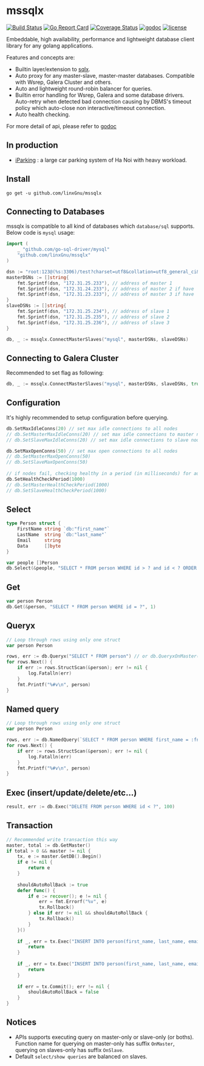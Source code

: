 # mssqlx

[![Build Status](https://travis-ci.org/linxGnu/mssqlx.svg?branch=master)](https://travis-ci.org/linxGnu/mssqlx)
[![Go Report Card](https://goreportcard.com/badge/github.com/linxGnu/mssqlx)](https://goreportcard.com/report/github.com/linxGnu/mssqlx)
[![Coverage Status](https://coveralls.io/repos/github/linxGnu/mssqlx/badge.svg?branch=master)](https://coveralls.io/github/linxGnu/mssqlx?branch=master)
[![godoc](https://img.shields.io/badge/docs-GoDoc-green.svg)](https://godoc.org/github.com/linxGnu/mssqlx)
[![license](http://img.shields.io/badge/license-MIT-red.svg?style=flat)](https://raw.githubusercontent.com/jmoiron/sqlx/master/LICENSE)

Embeddable, high availability, performance and lightweight database client library for any golang applications.

Features and concepts are:

* Builtin layer/extension to [sqlx](http://jmoiron.github.io/sqlx).
* Auto proxy for any master-slave, master-master databases. Compatible with Wsrep, Galera Cluster and others.
* Auto and lightweight round-robin balancer for queries.
* Builtin error handling for Wsrep, Galera and some database drivers. Auto-retry when detected bad connection causing by DBMS's timeout policy which auto-close non interactive/timeout connection.
* Auto health checking.

For more detail of api, please refer to [godoc](https://godoc.org/github.com/linxGnu/mssqlx)

## In production

* [iParking](https://iparking.vn) : a large car parking system of Ha Noi with heavy workload.

## Install

    go get -u github.com/linxGnu/mssqlx

## Connecting to Databases

mssqlx is compatible to all kind of databases which `database/sql` supports. Below code is `mysql` usage:

```go
import (
    _ "github.com/go-sql-driver/mysql"
    "github.com/linxGnu/mssqlx"
)

dsn := "root:123@(%s:3306)/test?charset=utf8&collation=utf8_general_ci&parseTime=true"
masterDSNs := []string{
    fmt.Sprintf(dsn, "172.31.25.233"), // address of master 1
    fmt.Sprintf(dsn, "172.31.24.233"), // address of master 2 if have
    fmt.Sprintf(dsn, "172.31.23.233"), // address of master 3 if have
}
slaveDSNs := []string{
    fmt.Sprintf(dsn, "172.31.25.234"), // address of slave 1
    fmt.Sprintf(dsn, "172.31.25.235"), // address of slave 2
    fmt.Sprintf(dsn, "172.31.25.236"), // address of slave 3
}

db, _ := mssqlx.ConnectMasterSlaves("mysql", masterDSNs, slaveDSNs)
```

## Connecting to Galera Cluster

Recommended to set flag as following: 

```go
db, _ := mssqlx.ConnectMasterSlaves("mysql", masterDSNs, slaveDSNs, true)
```

## Configuration

It's highly recommended to setup configuration before querying.

```go
db.SetMaxIdleConns(20) // set max idle connections to all nodes
// db.SetMasterMaxIdleConns(20) // set max idle connections to master nodes
// db.SetSlaveMaxIdleConns(20) // set max idle connections to slave nodes

db.SetMaxOpenConns(50) // set max open connections to all nodes
// db.SetMasterMaxOpenConns(50) 
// db.SetSlaveMaxOpenConns(50)
    
// if nodes fail, checking healthy in a period (in milliseconds) for auto reconnect. Default is 500.
db.SetHealthCheckPeriod(1000) 
// db.SetMasterHealthCheckPeriod(1000)
// db.SetSlaveHealthCheckPeriod(1000)
```

## Select

```go
type Person struct {
    FirstName string `db:"first_name"`
    LastName  string `db:"last_name"`
    Email     string
    Data      []byte
}

var people []Person
db.Select(&people, "SELECT * FROM person WHERE id > ? and id < ? ORDER BY first_name ASC", 1, 1000)
```

## Get

```go
var person Person
db.Get(&person, "SELECT * FROM person WHERE id = ?", 1)
```

## Queryx

```go
// Loop through rows using only one struct
var person Person

rows, err := db.Queryx("SELECT * FROM person") // or db.QueryxOnMaster(...)
for rows.Next() {
    if err := rows.StructScan(&person); err != nil {
        log.Fatalln(err)
    } 
    fmt.Printf("%#v\n", person)
}
```

## Named query

```go
// Loop through rows using only one struct
var person Person

rows, err := db.NamedQuery(`SELECT * FROM person WHERE first_name = :fn`, map[string]interface{}{"fn": "Bin"}) // or db.NamedQueryOnMaster(...)
for rows.Next() {
    if err := rows.StructScan(&person); err != nil {
        log.Fatalln(err)
    } 
    fmt.Printf("%#v\n", person)
}
```

## Exec (insert/update/delete/etc...)

```go
result, err := db.Exec("DELETE FROM person WHERE id < ?", 100)
```

## Transaction

```go
// Recommended write transaction this way
master, total := db.GetMaster()
if total > 0 && master != nil {
    tx, e := master.GetDB().Begin()
    if e != nil {
	    return e
    }
    
    shouldAutoRollBack := true
    defer func() {
		if e := recover(); e != nil {
			err = fmt.Errorf("%v", e)
			tx.Rollback()
		} else if err != nil && shouldAutoRollBack {
			tx.Rollback()
		}
	}()
			
    if _, err = tx.Exec("INSERT INTO person(first_name, last_name, email, data) VALUES (?,?,?,?)", "Jon", "Dow", "jon@gmail", []byte{1, 2}); err != nil {
        return
    }
    
    if _, err = tx.Exec("INSERT INTO person(first_name, last_name, email, data) VALUES (?,?,?,?)", "Jon", "Snow", "snow@gmail", []byte{1}); err != nil {
        return
    }
			
    if err = tx.Commit(); err != nil {
        shouldAutoRollBack = false
    }
}
```

## Notices

* APIs supports executing query on master-only or slave-only (or boths). Function name for querying on master-only has suffix `OnMaster`, querying on slaves-only has suffix `OnSlave`.
* Default `select/show queries` are balanced on slaves.